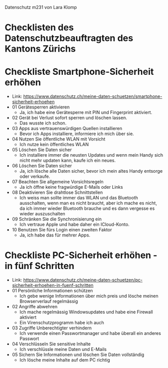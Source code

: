 Datenschutz m231 von Lara Klomp
# Checklisten des Datenschutzbeauftragten des Kantons Zürichs

# Checkliste Smartphone-Sicherheit erhöhen
 - Link: https://www.datenschutz.ch/meine-daten-schuetzen/smartphone-sicherheit-erhoehen
 - 01 Gerätesperren aktivieren
    - Ja, ich habe eine Gerätesperre mit PIN und Fingerprint aktiviert. 
 - 02 Gerät bei Verlust sofort sperren und löschen lassen.
    - Das wusste ich schon. 
 - 03 Apps aus vertrauenswürdigen Quellen installieren
    - Bevor ich Apps installiere, informiere ich mich über sie. 
 - 04 Nutzen Sie öffentliche WLAN mit Vorsicht
    - Ich nutze kein öffentliches WLAN
 - 05 Löschen Sie Daten sicher
    - Ich installiere immer die neusten Updates und wenn mein Handy sich nicht mehr updaten kann, kaufe ich ein neues.
 - 06 Löschen Sie Daten sicher
    - Ja, ich lösche alle Daten sicher, bevor ich mein altes Handy entsorge oder verkaufe. 
 - 07 Beachten Sie allgemeine Vorsichtsregeln 
    - Ja ich öffne keine fragwürdige E-Mails oder Links
 - 08 Deaktivieren Sie drahtlose Schnittstellen
    - Ich weiss man sollte immer das WLAN und das Bluetooth ausschalten, wenn man es nicht braucht, aber ich mache es nicht, da ich immer wieder Bluetooth brauche und es dann vergesse es wieder auszuschalten
 - 09 Schränken Sie die Synchronisierung ein
    - Ich vertraue Apple und habe daher ein ICloud-Konto. 
 - 10 Benutzen Sie fürs Login einen zweiten Faktor 
    - Ja, ich habe das für mehrer Apps.

# Checkliste PC-Sicherheit erhöhen - in fünf Schritten
 - Link: https://www.datenschutz.ch/meine-daten-schuetzen/pc-sicherheit-erhoehen-in-fuenf-schritten
 - 01 Persönliche Informationen schützen
   - Ich gebe wenige Informationen über mich preis und lösche meinen Browserverlauf regelmässig
 - 02 Angriffe abwehren
   - Ich mache regelmässig Windowsupdates und habe eine Firewall aktiviert
   - Ein Virenschutzprogramm habe ich auch
 - 03 Zugriffe Unberechtigter verhindern
   - Ich verwende einen Passwortmanager und habe überall ein anderes Passwort
 - 04 Verschlüsseln Sie sensitive Inhalte
   - Ich verschlüssle meine Daten und E-Mails
 - 05 Sichern Sie Informationen und löschen Sie Daten vollständig
   - Ich lösche meine Inhalte auf dem PC richtig
